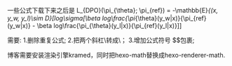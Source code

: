 一些公式下载下来之后是
L_{DPO}(\\pi_{\\theta}; \\pi_{ref}) = -\\mathbb{E}_{(x, y_w, y_l)\\sim D}\[log\\sigma\[\\beta log\\frac{\\pi_{\\theta}(y_w\|x)}{\\pi_{ref}(y_w\|x)} - \\beta log\\frac{\\pi_{\\theta}(y_l\|x)}{\\pi_{ref}(y_l\|x)}\]\]   

需要:
1.删除重复公式;
2.把两个斜杠\\转成\；
3.增加公式符号 $$包裹;

博客需要安装渲染引擎kramed，同时把hexo-math替换成hexo-renderer-math.

